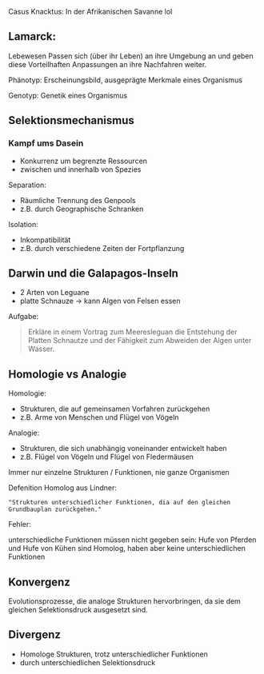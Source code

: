 
Casus Knacktus: In der Afrikanischen Savanne lol

## Lamarck:
Lebewesen Passen sich (über ihr Leben) an ihre Umgebung an und geben diese Vorteilhaften Anpassungen an ihre Nachfahren weiter.


Phänotyp:
Erscheinungsbild, ausgeprägte Merkmale eines Organismus

Genotyp:
Genetik eines Organismus



## Selektionsmechanismus

### Kampf ums Dasein
- Konkurrenz um begrenzte Ressourcen
- zwischen und innerhalb von Spezies



Separation:
- Räumliche Trennung des Genpools
- z.B. durch Geographische Schranken

Isolation:
- Inkompatibilität
- z.B. durch verschiedene Zeiten der Fortpflanzung

## Darwin und die Galapagos-Inseln

- 2 Arten von Leguane
- platte Schnauze -> kann Algen von Felsen essen

Aufgabe:
> Erkläre in einem Vortrag zum Meeresleguan die Entstehung der Platten Schnautze und der Fähigkeit zum Abweiden der Algen unter Wasser.



## Homologie vs Analogie

Homologie:
- Strukturen, die auf gemeinsamen Vorfahren zurückgehen
- z.B. Arme von Menschen und Flügel von Vögeln

Analogie:
- Strukturen, die sich unabhängig voneinander entwickelt haben
- z.B. Flügel von Vögeln und Flügel von Fledermäusen

Immer nur einzelne Strukturen / Funktionen, nie ganze Organismen

Defenition Homolog aus Lindner:

    "Strukturen unterschiedlicher Funktionen, dia auf den gleichen Grundbauplan zurückgehen."

Fehler:

unterschiedliche Funktionen müssen nicht gegeben sein:
Hufe von Pferden und Hufe von Kühen sind Homolog, haben aber keine unterschiedlichen Funktionen


## Konvergenz

Evolutionsprozesse, die analoge Strukturen hervorbringen, da sie dem gleichen Selektionsdruck ausgesetzt sind.

## Divergenz

- Homologe Strukturen, trotz unterschiedlicher Funktionen
- durch unterschiedlichen Selektionsdruck